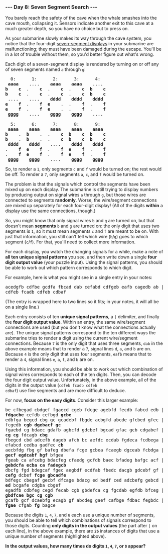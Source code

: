 ### --- Day 8: Seven Segment Search ---

You barely reach the safety of the cave when the whale smashes into the cave mouth, collapsing it.
Sensors indicate another exit to this cave at a much greater depth, so you have no choice but to
press on.

As your submarine slowly makes its way through the cave system, you notice that the four-digit
[seven-segment displays](https://en.wikipedia.org/wiki/Seven-segment_display) in your submarine are
malfunctioning; they must have been damaged during the escape. You'll be in a lot of trouble without
them, so you'd better figure out what's wrong.

Each digit of a seven-segment display is rendered by turning on or off any of seven segments named
<code>a</code> through <code>g</code>:

<pre>
  0:      1:      2:      3:      4:
 <b>aaaa</b>    ....    <b>aaaa    aaaa</b>    ....
<b>b    c</b>  .    <b>c</b>  .    <b>c</b>  .    <b>c  b    c</b>
<b>b    c</b>  .    <b>c</b>  .    <b>c</b>  .    <b>c  b    c</b>
 ....    ....    <b>dddd    dddd    dddd</b>
<b>e    f</b>  .    <b>f  e</b>    .  .    <b>f</b>  .    <b>f</b>
<b>e    f</b>  .    <b>f  e</b>    .  .    <b>f</b>  .    <b>f</b>
 <b>gggg</b>    ....    <b>gggg    gggg</b>    ....

  5:      6:      7:      8:      9:
 <b>aaaa    aaaa    aaaa    aaaa    aaaa</b>
<b>b</b>    .  <b>b</b>    .  .    <b>c  b    c  b    c</b>
<b>b</b>    .  <b>b</b>    .  .    <b>c  b    c  b    c</b>
 <b>dddd    dddd</b>    ....    <b>dddd    dddd</b>
.    <b>f  e    f</b>  .    <b>f  e    f</b>  .    <b>f</b>
.    <b>f  e    f</b>  .    <b>f  e    f</b>  .    <b>f</b>
 <b>gggg    gggg</b>    ....    <b>gggg    gggg</b>
</pre>

So, to render a <code>1</code>, only segments <code>c</code> and <code>f</code> would be turned on;
the rest would be off. To render a <code>7</code>, only segments <code>a</code>, <code>c</code>, and
<code>f</code> would be turned on.

The problem is that the signals which control the segments have been mixed up on each display. The
submarine is still trying to display numbers by producing output on signal wires <code>a</code>
through <code>g</code>, but those wires are connected to segments <b>randomly</b>. Worse, the
wire/segment connections are mixed up separately for each four-digit display! (All of the digits
<b>within</b> a display use the same connections, though.)

So, you might know that only signal wires <code>b</code> and <code>g</code> are turned on, but that
doesn't mean <b>segments</b> <code>b</code> and <code>g</code> are turned on: the only digit that
uses two segments is <code>1</code>, so it must mean segments <code>c</code> and <code>f</code> are
meant to be on. With just that information, you still can't tell which wire
(<code>b</code>/<code>g</code>) goes to which segment (<code>c</code>/<code>f</code>). For that,
you'll need to collect more information.

For each display, you watch the changing signals for a while, make a note of <b>all ten unique
signal patterns</b> you see, and then write down a single <b>four digit output value</b> (your
puzzle input). Using the signal patterns, you should be able to work out which pattern corresponds
to which digit.

For example, here is what you might see in a single entry in your notes:

<pre>
acedgfb cdfbe gcdfa fbcad dab cefabd cdfgeb eafb cagedb ab |
cdfeb fcadb cdfeb cdbaf</pre>

(The entry is wrapped here to two lines so it fits; in your notes, it will all be on a single line.)

Each entry consists of ten <b>unique signal patterns</b>, a <code>|</code> delimiter, and finally
the <b>four digit output value</b>. Within an entry, the same wire/segment connections are used (but
you don't know what the connections actually are). The unique signal patterns correspond to the ten
different ways the submarine tries to render a digit using the current wire/segment connections.
Because <code>7</code> is the only digit that uses three segments, <code>dab</code> in the above
example means that to render a <code>7</code>, signal lines <code>d</code>, <code>a</code>, and
<code>b</code> are on. Because <code>4</code> is the only digit that uses four segments,
<code>eafb</code> means that to render a <code>4</code>, signal lines <code>e</code>,
<code>a</code>, <code>f</code>, and <code>b</code> are on.

Using this information, you should be able to work out which combination of signal wires corresponds
to each of the ten digits. Then, you can decode the four digit output value. Unfortunately, in the
above example, all of the digits in the output value (<code>cdfeb fcadb cdfeb cdbaf</code>) use five
segments and are more difficult to deduce.

For now, <b>focus on the easy digits</b>. Consider this larger example:

<pre>
be cfbegad cbdgef fgaecd cgeb fdcge agebfd fecdb fabcd edb |
<b>fdgacbe</b> cefdb cefbgd <b>gcbe</b>
edbfga begcd cbg gc gcadebf fbgde acbgfd abcde gfcbed gfec |
fcgedb <b>cgb</b> <b>dgebacf</b> <b>gc</b>
fgaebd cg bdaec gdafb agbcfd gdcbef bgcad gfac gcb cdgabef |
<b>cg</b> <b>cg</b> fdcagb <b>cbg</b>
fbegcd cbd adcefb dageb afcb bc aefdc ecdab fgdeca fcdbega |
efabcd cedba gadfec <b>cb</b>
aecbfdg fbg gf bafeg dbefa fcge gcbea fcaegb dgceab fcbdga |
<b>gecf</b> <b>egdcabf</b> <b>bgf</b> bfgea
fgeab ca afcebg bdacfeg cfaedg gcfdb baec bfadeg bafgc acf |
<b>gebdcfa</b> <b>ecba</b> <b>ca</b> <b>fadegcb</b>
dbcfg fgd bdegcaf fgec aegbdf ecdfab fbedc dacgb gdcebf gf |
<b>cefg</b> dcbef <b>fcge</b> <b>gbcadfe</b>
bdfegc cbegaf gecbf dfcage bdacg ed bedf ced adcbefg gebcd |
<b>ed</b> bcgafe cdgba cbgef
egadfb cdbfeg cegd fecab cgb gbdefca cg fgcdab egfdb bfceg |
<b>gbdfcae</b> <b>bgc</b> <b>cg</b> <b>cgb</b>
gcafb gcf dcaebfg ecagb gf abcdeg gaef cafbge fdbac fegbdc |
<b>fgae</b> cfgab <b>fg</b> bagce
</pre>

Because the digits <code>1</code>, <code>4</code>, <code>7</code>, and <code>8</code> each use a
unique number of segments, you should be able to tell which combinations of signals correspond to
those digits. Counting <b>only digits in the output values</b> (the part after <code>|</code> on
each line), in the above example, there are <code><b>26</b></code> instances of digits that use a
unique number of segments (highlighted above).

<b>In the output values, how many times do digits <code>1</code>, <code>4</code>, <code>7</code>, or
<code>8</code> appear?</b>